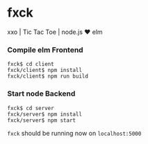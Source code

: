 # fxck
xxo | Tic Tac Toe | node.js ♥ elm

### Compile elm Frontend
```
fxck$ cd client
fxck/client$ npm install
fxck/client$ npm run build
```

### Start node Backend
```
fxck$ cd server
fxck/server$ npm install
fxck/server$ npm start
```

`fxck` should be running now on `localhost:5000`
